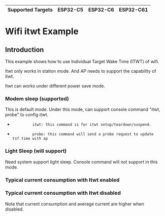| Supported Targets | ESP32-C5 | ESP32-C6 | ESP32-C61 |
| ----------------- | -------- | -------- | --------- |

# Wifi itwt Example

## Introduction
This example shows how to use Individual Target Wake Time (ITWT) of wifi.

Itwt only works in station mode. And AP needs to support the capability of itwt.

Itwt can works under different power save mode.

### Modem sleep (supported)
This is default mode. Under this mode, can support console command "itwt, probe" to config itwt.

*              itwt: this command is for itwt setup/teardown/suspend.
*              probe: this command will send a probe request to update tsf time with ap

### Light Sleep (will support)
Need system support light sleep. Console command will not support in this mode.

### Typical current consumption with Itwt enabled


### Typical current consumption with Itwt disabled


Note that current consumption and average current are higher when disabled.
